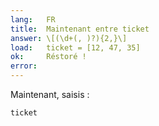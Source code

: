 ```yaml
---
lang:   FR
title:  Maintenant entre ticket
answer: \[(\d+(, )?){2,}\]
load:   ticket = [12, 47, 35]
ok:     Réstoré !
error:
---
```


Maintenant, saisis :

    ticket
